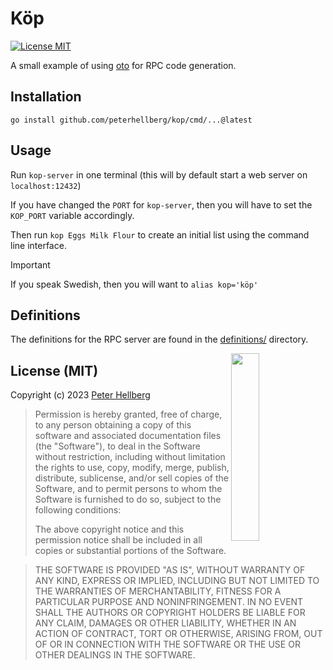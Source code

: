 # Köp

[![License MIT](https://img.shields.io/badge/license-MIT-lightgrey.svg?style=flat)](https://github.com/peterhellberg/kop#license-mit)

A small example of using [oto](https://github.com/pacedotdev/oto) for RPC code generation.

## Installation

```
go install github.com/peterhellberg/kop/cmd/...@latest
```

## Usage

Run `kop-server` in one terminal (this will by default start a web server on `localhost:12432`)

If you have changed the `PORT` for `kop-server`, then you will have to set the `KOP_PORT` variable accordingly.

Then run `kop Eggs Milk Flour` to create an initial list using the command line interface.

> [!IMPORTANT]
> If you speak Swedish, then you will want to `alias kop='köp'`

## Definitions

The definitions for the RPC server are found in the [definitions/](definitions/) directory.

<img src="https://assets.c7.se/svg/viking-gopher.svg" align="right" width="30%" height="300">

## License (MIT)

Copyright (c) 2023 [Peter Hellberg](https://c7.se)

> Permission is hereby granted, free of charge, to any person obtaining
> a copy of this software and associated documentation files (the
> "Software"), to deal in the Software without restriction, including
> without limitation the rights to use, copy, modify, merge, publish,
> distribute, sublicense, and/or sell copies of the Software, and to
> permit persons to whom the Software is furnished to do so, subject to
> the following conditions:
>
> The above copyright notice and this permission notice shall be
> included in all copies or substantial portions of the Software.

> THE SOFTWARE IS PROVIDED "AS IS", WITHOUT WARRANTY OF ANY KIND,
> EXPRESS OR IMPLIED, INCLUDING BUT NOT LIMITED TO THE WARRANTIES OF
> MERCHANTABILITY, FITNESS FOR A PARTICULAR PURPOSE AND
> NONINFRINGEMENT. IN NO EVENT SHALL THE AUTHORS OR COPYRIGHT HOLDERS BE
> LIABLE FOR ANY CLAIM, DAMAGES OR OTHER LIABILITY, WHETHER IN AN ACTION
> OF CONTRACT, TORT OR OTHERWISE, ARISING FROM, OUT OF OR IN CONNECTION
> WITH THE SOFTWARE OR THE USE OR OTHER DEALINGS IN THE SOFTWARE.
